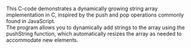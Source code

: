 This C-code demonstrates a dynamically growing string array implementation in C, inspired by the push and pop operations commonly found in JavaScript. <br>
The program allows you to dynamically add strings to the array using the pushString function, which automatically resizes the array as needed to accommodate new elements. 
